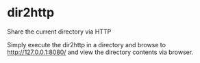 # dir2http

Share the current directory via HTTP

Simply execute the dir2http in a directory and browse to http://127.0.0.1:8080/ and view the directory contents via browser.
